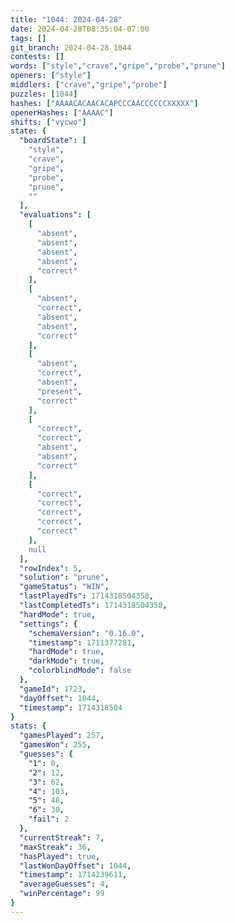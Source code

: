 ```yaml
---
title: "1044: 2024-04-28"
date: 2024-04-28T08:35:04-07:00
tags: []
git_branch: 2024-04-28_1044
contests: []
words: ["style","crave","gripe","probe","prune"]
openers: ["style"]
middlers: ["crave","gripe","probe"]
puzzles: [1044]
hashes: ["AAAACACAACACAPCCCAACCCCCCXXXXX"]
openerHashes: ["AAAAC"]
shifts: ["vycwo"]
state: {
  "boardState": [
    "style",
    "crave",
    "gripe",
    "probe",
    "prune",
    ""
  ],
  "evaluations": [
    [
      "absent",
      "absent",
      "absent",
      "absent",
      "correct"
    ],
    [
      "absent",
      "correct",
      "absent",
      "absent",
      "correct"
    ],
    [
      "absent",
      "correct",
      "absent",
      "present",
      "correct"
    ],
    [
      "correct",
      "correct",
      "absent",
      "absent",
      "correct"
    ],
    [
      "correct",
      "correct",
      "correct",
      "correct",
      "correct"
    ],
    null
  ],
  "rowIndex": 5,
  "solution": "prune",
  "gameStatus": "WIN",
  "lastPlayedTs": 1714318504358,
  "lastCompletedTs": 1714318504358,
  "hardMode": true,
  "settings": {
    "schemaVersion": "0.16.0",
    "timestamp": 1711377281,
    "hardMode": true,
    "darkMode": true,
    "colorblindMode": false
  },
  "gameId": 1723,
  "dayOffset": 1044,
  "timestamp": 1714318504
}
stats: {
  "gamesPlayed": 257,
  "gamesWon": 255,
  "guesses": {
    "1": 0,
    "2": 12,
    "3": 62,
    "4": 103,
    "5": 48,
    "6": 30,
    "fail": 2
  },
  "currentStreak": 7,
  "maxStreak": 36,
  "hasPlayed": true,
  "lastWonDayOffset": 1044,
  "timestamp": 1714239611,
  "averageGuesses": 4,
  "winPercentage": 99
}
---
```

<!-- more -->
